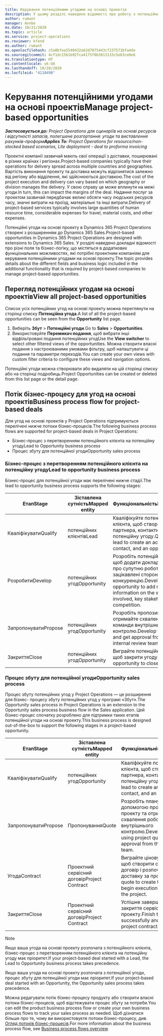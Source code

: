 ```yaml
---
title: Керування потенційними угодами на основі проектів
description: У цьому розділі наведено відомості про роботу з потенційними угодами, пов'язаними з проектами.
author: rumant
manager: Annbe
ms.date: 10/21/2020
ms.topic: article
ms.service: project-operations
ms.reviewer: kfend
ms.author: rumant
ms.openlocfilehash: c5a8bfea5540432a62d7075443cf237571bfa4de
ms.sourcegitcommit: 4cf1dc1561b92fca4175f0b3813133c5e63ce8e6
ms.translationtype: HT
ms.contentlocale: uk-UA
ms.lasthandoff: 10/28/2020
ms.locfileid: "4118498"
---
```

# <a name="manage-project-based-opportunities"></a><span data-ttu-id="3a862-103">Керування потенційними угодами на основі проектів</span><span class="sxs-lookup"><span data-stu-id="3a862-103">Manage project-based opportunities</span></span>

<span data-ttu-id="3a862-104">_**Застосовується до:** Project Operations для сценаріїв на основі ресурсів і відсутності запасів, полегшене розгортання: угоди та виставлення рахунків-проформ_</span><span class="sxs-lookup"><span data-stu-id="3a862-104">_**Applies To:** Project Operations for resource/non-stocked based scenarios, Lite deployment - deal to proforma invoicing_</span></span>

<span data-ttu-id="3a862-105">Проектні компанії зазвичай мають свої операції з доставки, поширювані в різних країнах і регіонах.</span><span class="sxs-lookup"><span data-stu-id="3a862-105">Project-based companies typically have their operations for delivery spread across multiple countries and geographies.</span></span> <span data-ttu-id="3a862-106">Вартість виконання проекту та доставка можуть відрізнятися залежно від регіону або відділення, які здійснюються доставкою.</span><span class="sxs-lookup"><span data-stu-id="3a862-106">The cost of the project execution and delivery can vary  based on which geography or division manages the delivery.</span></span> <span data-ttu-id="3a862-107">У свою справу це може вплинути на межі угоди.</span><span class="sxs-lookup"><span data-stu-id="3a862-107">In turn, this can impact the margins of the deal.</span></span> <span data-ttu-id="3a862-108">Надання послуг за проектом зазвичай передбачає великі обсяги часу людських ресурсів часу, значні витрати на проїзд, матеріальні та інші витрати.</span><span class="sxs-lookup"><span data-stu-id="3a862-108">Delivery of project-based services typically involves large quantities of human resource time, considerable expenses for travel, material costs, and other expenses.</span></span>

<span data-ttu-id="3a862-109">Потенційні угоди на основі проекту в Dynamics 365 Project Operations створені з розширенням до Dynamics 365 Sales.</span><span class="sxs-lookup"><span data-stu-id="3a862-109">Project-based opportunities in Dynamics 365 Project Operations are designed with extensions to Dynamics 365 Sales.</span></span> <span data-ttu-id="3a862-110">У розділі наведено докладні відомості про різні поля та бізнес-логіку, що містяться в додаткових функціональних можливостях, які потрібні проектним компаніям для керування потенційними угодами на основі проекту.</span><span class="sxs-lookup"><span data-stu-id="3a862-110">The topic provides details about the different fields and business logic included in the additional functionality that is required by project-based companies to manage project-based opportunities.</span></span>

## <a name="view-all-project-based-opportunities"></a><span data-ttu-id="3a862-111">Перегляд потенційних угодам на основі проектів</span><span class="sxs-lookup"><span data-stu-id="3a862-111">View all project-based opportunities</span></span>

<span data-ttu-id="3a862-112">Список усіх потенційних угод на основі проекту можна переглянути на сторінці списку **Потенційна угода**.</span><span class="sxs-lookup"><span data-stu-id="3a862-112">A list of all the project-based opportunities can be seen from the **Opportunity** list page.</span></span> 

1. <span data-ttu-id="3a862-113">Виберіть **Збут** > **Потенційні угоди**.</span><span class="sxs-lookup"><span data-stu-id="3a862-113">Go to **Sales** > **Opportunities**.</span></span>
2. <span data-ttu-id="3a862-114">Використовуйте **Перемикач подання**, щоб вибрати інші відфільтровані подання потенційних угод</span><span class="sxs-lookup"><span data-stu-id="3a862-114">Use the **View switcher** to select other filtered views of the opportunities.</span></span> <span data-ttu-id="3a862-115">Можна створити власні подання з настроюваними умовами фільтру, щоб налаштувати ці подання та параметри переходів.</span><span class="sxs-lookup"><span data-stu-id="3a862-115">You can create your own views with custom filter criteria to configure these views and navigation options.</span></span>

<span data-ttu-id="3a862-116">Потенційні угоди можна створювати або видаляти на цій сторінці списку або на сторінці подробиць.</span><span class="sxs-lookup"><span data-stu-id="3a862-116">Project Opportunities can be created or deleted from this list page or the detail page.</span></span>

## <a name="business-process-flow-for-project-based-deals"></a><span data-ttu-id="3a862-117">Потік бізнес-процесу для угод на основі проектів</span><span class="sxs-lookup"><span data-stu-id="3a862-117">Business process flow for project-based deals</span></span>

<span data-ttu-id="3a862-118">Для угод на основі проектів у Project Operations підтримуються перелічені нижче потоки бізнес-процесів.</span><span class="sxs-lookup"><span data-stu-id="3a862-118">The following business process flows are supported for project-based deals in Project Operations:</span></span>

- <span data-ttu-id="3a862-119">Бізнес-процес з перетворенням потенційного клієнта на потенційну угоду</span><span class="sxs-lookup"><span data-stu-id="3a862-119">Lead to Opportunity business process</span></span>
- <span data-ttu-id="3a862-120">Процес збуту для потенційної угоди</span><span class="sxs-lookup"><span data-stu-id="3a862-120">Opportunity sales process</span></span>

### <a name="lead-to-opportunity-business-process"></a><span data-ttu-id="3a862-121">Бізнес-процес з перетворенням потенційного клієнта на потенційну угоду</span><span class="sxs-lookup"><span data-stu-id="3a862-121">Lead to opportunity business process</span></span> 
<span data-ttu-id="3a862-122">Бізнес-процес для потенційної угоди має перелічені нижче стадії.</span><span class="sxs-lookup"><span data-stu-id="3a862-122">The lead to opportunity business process supports the following stages:</span></span>

| <span data-ttu-id="3a862-123">Етап</span><span class="sxs-lookup"><span data-stu-id="3a862-123">Stage</span></span> | <span data-ttu-id="3a862-124">Зіставлена сутність</span><span class="sxs-lookup"><span data-stu-id="3a862-124">Mapped entity</span></span> | <span data-ttu-id="3a862-125">Функціональність</span><span class="sxs-lookup"><span data-stu-id="3a862-125">Functionality</span></span> |
| --- | --- | --- |
| <span data-ttu-id="3a862-126">Кваліфікувати</span><span class="sxs-lookup"><span data-stu-id="3a862-126">Qualify</span></span> | <span data-ttu-id="3a862-127">потенційних клієнтів</span><span class="sxs-lookup"><span data-stu-id="3a862-127">Lead</span></span> | <span data-ttu-id="3a862-128">Кваліфікуйте потенційного клієнта, щоб створити бізнес-партнера, контактну особу та потенційну угоду.</span><span class="sxs-lookup"><span data-stu-id="3a862-128">Qualify the lead to create an account, contact, and an opportunity.</span></span> |
| <span data-ttu-id="3a862-129">Розробити</span><span class="sxs-lookup"><span data-stu-id="3a862-129">Develop</span></span> | <span data-ttu-id="3a862-130">потенційних угод</span><span class="sxs-lookup"><span data-stu-id="3a862-130">Opportunity</span></span> | <span data-ttu-id="3a862-131">Розробіть потенційну угоду, щоб додати докладні відомості про супутню роботу, ключові зацікавлені сторони та конкуренцію.</span><span class="sxs-lookup"><span data-stu-id="3a862-131">Develop the opportunity to add more information on the work involved, key stakeholders, and competition.</span></span> |
| <span data-ttu-id="3a862-132">Запропонувати</span><span class="sxs-lookup"><span data-stu-id="3a862-132">Propose</span></span> | <span data-ttu-id="3a862-133">потенційних угод</span><span class="sxs-lookup"><span data-stu-id="3a862-133">Opportunity</span></span> | <span data-ttu-id="3a862-134">Розробіть пропозицію та отримайте схвалення від команди внутрішнього контролю.</span><span class="sxs-lookup"><span data-stu-id="3a862-134">Develop the proposal and get approval from the internal review team.</span></span> |
| <span data-ttu-id="3a862-135">Закриття</span><span class="sxs-lookup"><span data-stu-id="3a862-135">Close</span></span> | <span data-ttu-id="3a862-136">потенційних угод</span><span class="sxs-lookup"><span data-stu-id="3a862-136">Opportunity</span></span> | <span data-ttu-id="3a862-137">Виграйте потенційну угоду, щоб закрити угоду.</span><span class="sxs-lookup"><span data-stu-id="3a862-137">Win the opportunity to close the deal.</span></span> |

### <a name="opportunity-sales-process"></a><span data-ttu-id="3a862-138">Процес збуту для потенційної угоди</span><span class="sxs-lookup"><span data-stu-id="3a862-138">Opportunity sales process</span></span>
<span data-ttu-id="3a862-139">Процес збуту потенційних угод у Project Operations — це розширення для бізнес- процесу збуту потенційних угод у програмі «Збут».</span><span class="sxs-lookup"><span data-stu-id="3a862-139">The Opportunity sales process in Project Operations is an extension to the Opportunity sales process business flow in the Sales application.</span></span> <span data-ttu-id="3a862-140">Цей бізнес-процес спочатку розроблено для підтримки таких етапів потенційної угоди на основі проекту.</span><span class="sxs-lookup"><span data-stu-id="3a862-140">This business process is designed out-of-the-box to support the following stages in a project-based opportunity.</span></span>

| <span data-ttu-id="3a862-141">Етап</span><span class="sxs-lookup"><span data-stu-id="3a862-141">Stage</span></span> | <span data-ttu-id="3a862-142">Зіставлена сутність</span><span class="sxs-lookup"><span data-stu-id="3a862-142">Mapped entity</span></span> | <span data-ttu-id="3a862-143">Функціональність</span><span class="sxs-lookup"><span data-stu-id="3a862-143">Functionality</span></span> |
| --- | --- | --- |
| <span data-ttu-id="3a862-144">Кваліфікувати</span><span class="sxs-lookup"><span data-stu-id="3a862-144">Qualify</span></span> | <span data-ttu-id="3a862-145">потенційних угод</span><span class="sxs-lookup"><span data-stu-id="3a862-145">Opportunity</span></span> | <span data-ttu-id="3a862-146">Кваліфікуйте потенційного клієнта, щоб створити бізнес-партнера, контактну особу та потенційну угоду.</span><span class="sxs-lookup"><span data-stu-id="3a862-146">Qualify the lead to create an account, contact, and an opportunity.</span></span> |
| <span data-ttu-id="3a862-147">Запропонувати</span><span class="sxs-lookup"><span data-stu-id="3a862-147">Propose</span></span> | <span data-ttu-id="3a862-148">Пропонування</span><span class="sxs-lookup"><span data-stu-id="3a862-148">Quote</span></span> | <span data-ttu-id="3a862-149">Розробіть планування за допомогою пропозицій проекту та отримайте схвалення робочої групи внутрішнього контролю.</span><span class="sxs-lookup"><span data-stu-id="3a862-149">Develop the proposal using project quotes and get approval from the internal review team.</span></span> |
| <span data-ttu-id="3a862-150">Угода</span><span class="sxs-lookup"><span data-stu-id="3a862-150">Contract</span></span> | <span data-ttu-id="3a862-151">Проектний сервісний договір</span><span class="sxs-lookup"><span data-stu-id="3a862-151">Project Contract</span></span> | <span data-ttu-id="3a862-152">Виграйте цінову пропозицію, щоб створити сервісний договір і розпочати виконання і доставку за проектом.</span><span class="sxs-lookup"><span data-stu-id="3a862-152">Win the quote to create the contract and begin execution and delivery on the project.</span></span> |
| <span data-ttu-id="3a862-153">Закриття</span><span class="sxs-lookup"><span data-stu-id="3a862-153">Close</span></span> | <span data-ttu-id="3a862-154">Проектний сервісний договір</span><span class="sxs-lookup"><span data-stu-id="3a862-154">Project Contract</span></span> | <span data-ttu-id="3a862-155">Успішне завершення роботи та закриття сервісного договору проекту.</span><span class="sxs-lookup"><span data-stu-id="3a862-155">Finish the work successfully and close the project contract.</span></span> |

> [!NOTE]
> <span data-ttu-id="3a862-156">Якщо ваша угода на основі проекту розпочата з потенційного клієнта, бізнес-процес з перетворенням потенційного клієнта на потенційну угоду має пріоритет.</span><span class="sxs-lookup"><span data-stu-id="3a862-156">If your project-based deal started with a Lead, the Lead to Opportunity business process takes precedence.</span></span>
>
> <span data-ttu-id="3a862-157">Якщо ваша угода на основі проекту розпочата з потенційної угоди, процес збуту для потенційної угоди має пріоритет.</span><span class="sxs-lookup"><span data-stu-id="3a862-157">If your project-based deal started with an Opportunity, the Opportunity sales process takes precedence.</span></span>

<span data-ttu-id="3a862-158">Можна редагувати потік бізнес-процесу продукту або створити власні потоки бізнес-процесів, щоб відстежувати процес збуту за потреби.</span><span class="sxs-lookup"><span data-stu-id="3a862-158">You can edit the product business process flow or create your own business process flows to track your sales process as needed.</span></span> <span data-ttu-id="3a862-159">Щоб дізнатися більше про те, чому ви використовуєте потоки бізнес-процесу, див. [Огляд потоків бізнес-процесів](https://docs.microsoft.com/dynamics365/customerengagement/on-premises/customize/business-process-flows-overview).</span><span class="sxs-lookup"><span data-stu-id="3a862-159">For more information about the business process flow, see [Business process flows overview](https://docs.microsoft.com/dynamics365/customerengagement/on-premises/customize/business-process-flows-overview).</span></span>
